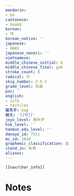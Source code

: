 ```yaml
---
mandarin:
- bó
cantonese:
- baak6
korean:
- 백
korean_native: ''
japanese:
- HAKU
japanese_nanori: ''
vietnamese:
middle_chinese_initial: b
middle_chinese_final: ɣæk
stroke_count: 8
radical: 巾
skip_number: 2-5-3
grade_level: 先進
pos: ''
english:
- silk
- textiles
羅馬字: bag
韓文: '[[박]]'
joyo_level: 表外字
hsk_level: ''
hanmun_edu_level: ''
danayo_id: 7511
mc_id: 1010
graphemic_classification: 白
stand_in: 布帛
aliases:
---
```

```meta-bind-embed
[[nav/char_info]]
```

# Notes
